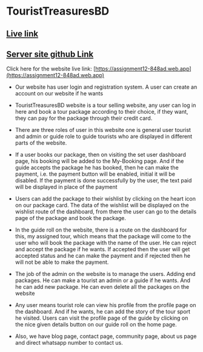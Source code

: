 # TouristTreasuresBD

## [ Live link](https://assignment12-848ad.web.app)
## [ Server site github Link](https://github.com/Anirbandasjoy/TouristTreasuresBD-Server)



Click here for the website live link: [https://assignment12-848ad.web.app](https://assignment12-848ad.web.app)

- Our website has user login and registration system. A user can create an account on our website if he wants

- TouristTreasuresBD website is a tour selling website, any user can log in here and book a tour package according to their choice, if they want, they can pay for the package through their credit card.

- There are three roles of user in this website one is general user tourist and admin or guide role to guide tourists who are displayed in different parts of the website.

- If a user books our package, then on visiting the set user dashboard page, his booking will be added to the My-Booking page. And if the guide accepts the package he has booked, then he can make the payment, i.e. the payment button will be enabled, initial it will be disabled. If the payment is done successfully by the user, the text paid will be displayed in place of the payment

- Users can add the package to their wishlist by clicking on the heart icon on our package card. The data of the wishlist will be displayed on the wishlist route of the dashboard, from there the user can go to the details page of the package and book the package.

- In the guide roll on the website, there is a route on the dashboard for this, my assigned tour, which means that the package will come to the user who will book the package with the name of the user. He can reject and accept the package if he wants. If accepted then the user will get accepted status and he can make the payment and if rejected then he will not be able to make the payment.

- The job of the admin on the website is to manage the users. Adding end packages. He can make a tourist an admin or a guide if he wants. And he can add new package. He can even delete all the packages on the website

- Any user means tourist role can view his profile from the profile page on the dashboard. And if he wants, he can add the story of the tour sport he visited. Users can visit the profile page of the guide by clicking on the nice given details button on our guide roll on the home page.

- Also, we have blog page, contact page, community page, about us page and direct whatsapp number to contact us.
